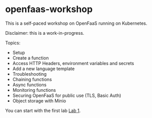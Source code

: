 # openfaas-workshop

This is a self-paced workshop on OpenFaaS running on Kubernetes.

Disclaimer: this is a work-in-progress.

Topics:

* Setup
* Create a function
* Access HTTP Headers, environment variables and secrets
* Add a new language template
* Troubleshooting
* Chaining functions
* Async functions
* Monitoring functions
* Securing OpenFaaS for public use (TLS, Basic Auth)
* Object storage with Minio

You can start with the first lab [Lab 1](lab1.md).
